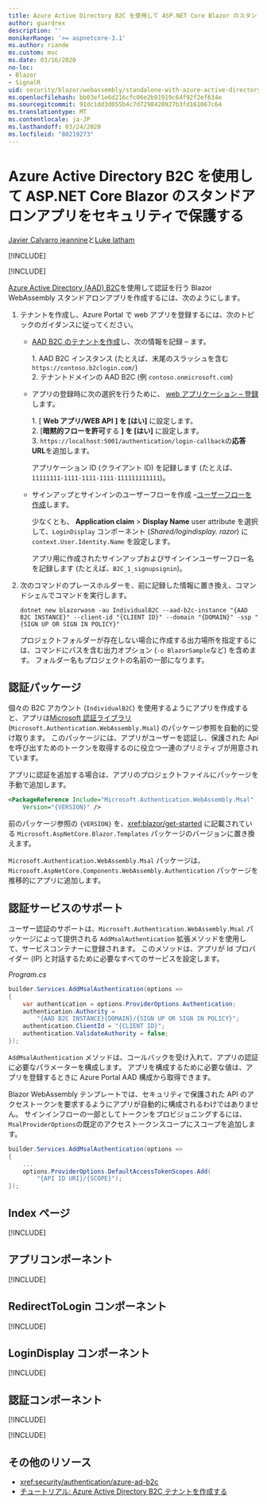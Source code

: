 ```yaml
---
title: Azure Active Directory B2C を使用して ASP.NET Core Blazor のスタンドアロンアプリをセキュリティで保護する
author: guardrex
description: ''
monikerRange: '>= aspnetcore-3.1'
ms.author: riande
ms.custom: mvc
ms.date: 03/16/2020
no-loc:
- Blazor
- SignalR
uid: security/blazor/webassembly/standalone-with-azure-active-directory-b2c
ms.openlocfilehash: bb03ef1e6d216cfc06e2b91919c64f92f2ef634e
ms.sourcegitcommit: 91dc1dd3d055b4c7d7298420927b3fd161067c64
ms.translationtype: MT
ms.contentlocale: ja-JP
ms.lasthandoff: 03/24/2020
ms.locfileid: "80219273"
---
```

# <a name="secure-an-aspnet-core-opno-locblazor-webassembly-standalone-app-with-azure-active-directory-b2c"></a>Azure Active Directory B2C を使用して ASP.NET Core Blazor のスタンドアロンアプリをセキュリティで保護する

[Javier Calvarro jeannine](https://github.com/javiercn)と[Luke latham](https://github.com/guardrex)

[!INCLUDE[](~/includes/blazorwasm-preview-notice.md)]

[!INCLUDE[](~/includes/blazorwasm-3.2-template-article-notice.md)]

[Azure Active Directory (AAD) B2C](/azure/active-directory-b2c/overview)を使用して認証を行う Blazor WebAssembly スタンドアロンアプリを作成するには、次のようにします。

1. テナントを作成し、Azure Portal で web アプリを登録するには、次のトピックのガイダンスに従ってください。

   * [AAD B2C のテナントを作成](/azure/active-directory-b2c/tutorial-create-tenant)し、次の情報を記録 &ndash; ます。

     1\. AAD B2C インスタンス (たとえば、末尾のスラッシュを含む `https://contoso.b2clogin.com/`)<br>
     2\. テナントドメインの AAD B2C (例 `contoso.onmicrosoft.com`)

   * アプリの登録時に次の選択を行うために、 [web アプリケーション &ndash; 登録](/azure/active-directory-b2c/tutorial-register-applications)します。

     1\. [ **Web アプリ/WEB API** **] を [はい]** に設定します。<br>
     2\. [**暗黙的フローを許可**する **] を [はい]** に設定します。<br>
     3\. `https://localhost:5001/authentication/login-callback`の**応答 URL**を追加します。

     アプリケーション ID (クライアント ID) を記録します (たとえば、`11111111-1111-1111-1111-111111111111`)。

   * サインアップとサインインのユーザーフローを作成 &ndash;[ユーザーフローを作成](/azure/active-directory-b2c/tutorial-create-user-flows)します。

     少なくとも、 **Application claim** > **Display Name** user attribute を選択して、`LoginDisplay` コンポーネント (*Shared/logindisplay. razor*) に `context.User.Identity.Name` を設定します。

     アプリ用に作成されたサインアップおよびサインインユーザーフロー名を記録します (たとえば、`B2C_1_signupsignin`)。

1. 次のコマンドのプレースホルダーを、前に記録した情報に置き換え、コマンドシェルでコマンドを実行します。

   ```dotnetcli
   dotnet new blazorwasm -au IndividualB2C --aad-b2c-instance "{AAD B2C INSTANCE}" --client-id "{CLIENT ID}" --domain "{DOMAIN}" -ssp "{SIGN UP OR SIGN IN POLICY}"
   ```

   プロジェクトフォルダーが存在しない場合に作成する出力場所を指定するには、コマンドにパスを含む出力オプション (`-o BlazorSample`など) を含めます。 フォルダー名もプロジェクトの名前の一部になります。

## <a name="authentication-package"></a>認証パッケージ

個々の B2C アカウント (`IndividualB2C`) を使用するようにアプリを作成すると、アプリは[Microsoft 認証ライブラリ](/azure/active-directory/develop/msal-overview)(`Microsoft.Authentication.WebAssembly.Msal`) のパッケージ参照を自動的に受け取ります。 このパッケージには、アプリがユーザーを認証し、保護された Api を呼び出すためのトークンを取得するのに役立つ一連のプリミティブが用意されています。

アプリに認証を追加する場合は、アプリのプロジェクトファイルにパッケージを手動で追加します。

```xml
<PackageReference Include="Microsoft.Authentication.WebAssembly.Msal" 
    Version="{VERSION}" />
```

前のパッケージ参照の `{VERSION}` を、<xref:blazor/get-started> に記載されている `Microsoft.AspNetCore.Blazor.Templates` パッケージのバージョンに置き換えます。

`Microsoft.Authentication.WebAssembly.Msal` パッケージは、`Microsoft.AspNetCore.Components.WebAssembly.Authentication` パッケージを推移的にアプリに追加します。

## <a name="authentication-service-support"></a>認証サービスのサポート

ユーザー認証のサポートは、`Microsoft.Authentication.WebAssembly.Msal` パッケージによって提供される `AddMsalAuthentication` 拡張メソッドを使用して、サービスコンテナーに登録されます。 このメソッドは、アプリが Id プロバイダー (IP) と対話するために必要なすべてのサービスを設定します。

*Program.cs*

```csharp
builder.Services.AddMsalAuthentication(options =>
{
    var authentication = options.ProviderOptions.Authentication;
    authentication.Authority = 
        "{AAD B2C INSTANCE}{DOMAIN}/{SIGN UP OR SIGN IN POLICY}";
    authentication.ClientId = "{CLIENT ID}";
    authentication.ValidateAuthority = false;
});
```

`AddMsalAuthentication` メソッドは、コールバックを受け入れて、アプリの認証に必要なパラメーターを構成します。 アプリを構成するために必要な値は、アプリを登録するときに Azure Portal AAD 構成から取得できます。

Blazor WebAssembly テンプレートでは、セキュリティで保護された API のアクセストークンを要求するようにアプリが自動的に構成されるわけではありません。 サインインフローの一部としてトークンをプロビジョニングするには、`MsalProviderOptions`の既定のアクセストークンスコープにスコープを追加します。

```csharp
builder.Services.AddMsalAuthentication(options =>
{
    ...
    options.ProviderOptions.DefaultAccessTokenScopes.Add(
        "{API ID URI}/{SCOPE}");
});
```

## <a name="index-page"></a>Index ページ

[!INCLUDE[](~/includes/blazor-security/index-page-msal.md)]

## <a name="app-component"></a>アプリコンポーネント

[!INCLUDE[](~/includes/blazor-security/app-component.md)]

## <a name="redirecttologin-component"></a>RedirectToLogin コンポーネント

[!INCLUDE[](~/includes/blazor-security/redirecttologin-component.md)]

## <a name="logindisplay-component"></a>LoginDisplay コンポーネント

[!INCLUDE[](~/includes/blazor-security/logindisplay-component.md)]

## <a name="authentication-component"></a>認証コンポーネント

[!INCLUDE[](~/includes/blazor-security/authentication-component.md)]

[!INCLUDE[](~/includes/blazor-security/troubleshoot.md)]

## <a name="additional-resources"></a>その他のリソース

* <xref:security/authentication/azure-ad-b2c>
* [チュートリアル: Azure Active Directory B2C テナントを作成する](/azure/active-directory-b2c/tutorial-create-tenant)
